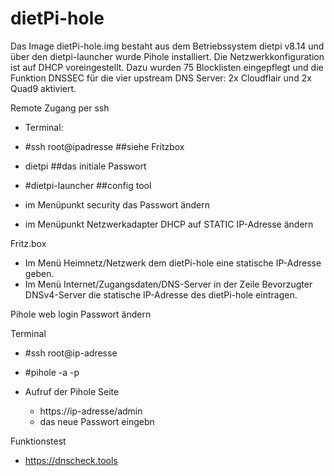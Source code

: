 # dietPi-hole

Das Image dietPi-hole.img bestaht aus dem Betriebssystem dietpi v8.14 und über den dietpi-launcher wurde Pihole installiert. Die Netzwerkkonfiguration ist auf DHCP voreingestellt. Dazu wurden 75 Blocklisten eingepflegt und die Funktion DNSSEC für die vier upstream DNS Server: 2x Cloudflair und 2x Quad9 aktiviert.

Remote Zugang per ssh

- Terminal:

- #ssh root@ipadresse ##siehe Fritzbox

- dietpi ##das initiale Passwort

- #dietpi-launcher ##config tool

- im Menüpunkt security das Passwort ändern

- im Menüpunkt Netzwerkadapter DHCP auf STATIC IP-Adresse ändern

Fritz.box

- Im Menü Heimnetz/Netzwerk dem dietPi-hole eine statische IP-Adresse geben.
- Im Menü Internet/Zugangsdaten/DNS-Server in der Zeile Bevorzugter DNSv4-Server die statische IP-Adresse des dietPi-hole eintragen.

Pihole web login Passwort ändern

Terminal
- #ssh root@ip-adresse
- #pihole -a -p

- Aufruf der Pihole Seite
  - https://ip-adresse/admin
  - das neue Passwort eingebn 

Funktionstest
  
  - https://dnscheck.tools
